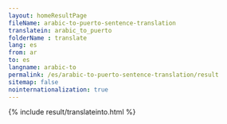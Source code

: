 ```yaml
---
layout: homeResultPage
fileName: arabic-to-puerto-sentence-translation
translatein: arabic_to_puerto
folderName : translate
lang: es
from: ar
to: es
langname: arabic-to
permalink: /es/arabic-to-puerto-sentence-translation/result
sitemap: false
nointernationalization: true
---
```

{% include result/translateinto.html %}

<script src="/js/result/translation.js" data-foldername="{{page.folderName}}" data-lang="{{page.lang}}"></script>

